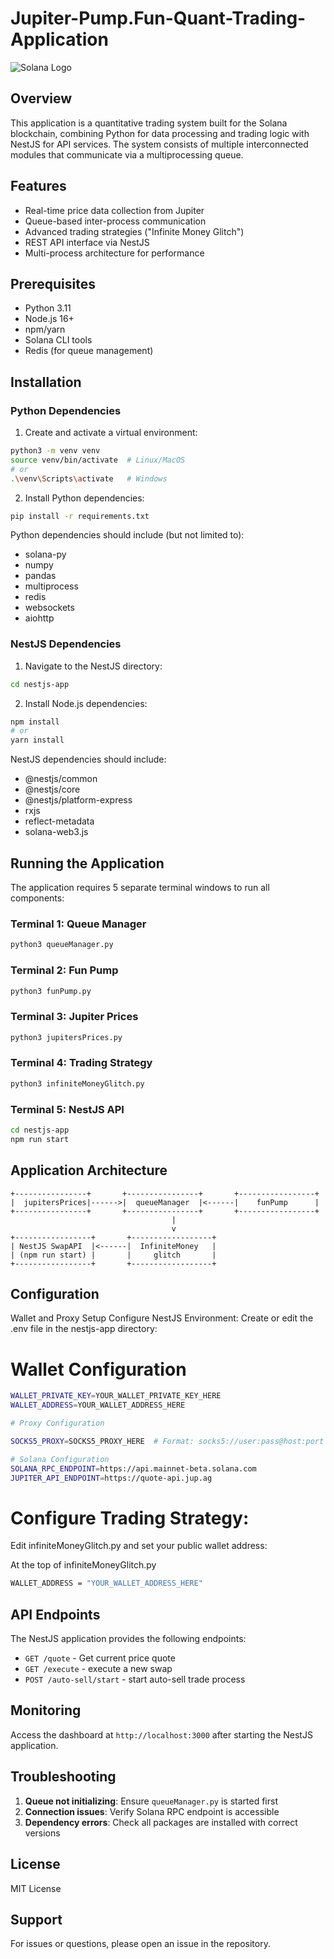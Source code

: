 # Jupiter-Pump.Fun-Quant-Trading-Application

![Solana Logo](https://solana.com/src/img/branding/solanaLogoMark.svg)

## Overview

This application is a quantitative trading system built for the Solana blockchain, combining Python for data processing and trading logic with NestJS for API services. The system consists of multiple interconnected modules that communicate via a multiprocessing queue.

## Features

- Real-time price data collection from Jupiter
- Queue-based inter-process communication
- Advanced trading strategies ("Infinite Money Glitch")
- REST API interface via NestJS
- Multi-process architecture for performance

## Prerequisites

- Python 3.11
- Node.js 16+
- npm/yarn
- Solana CLI tools
- Redis (for queue management)

## Installation

### Python Dependencies

1. Create and activate a virtual environment:

```bash
python3 -m venv venv
source venv/bin/activate  # Linux/MacOS
# or
.\venv\Scripts\activate   # Windows
```

2. Install Python dependencies:

```bash
pip install -r requirements.txt
```

Python dependencies should include (but not limited to):
- solana-py
- numpy
- pandas
- multiprocess
- redis
- websockets
- aiohttp

### NestJS Dependencies

1. Navigate to the NestJS directory:

```bash
cd nestjs-app
```

2. Install Node.js dependencies:

```bash
npm install
# or
yarn install
```

NestJS dependencies should include:
- @nestjs/common
- @nestjs/core
- @nestjs/platform-express
- rxjs
- reflect-metadata
- solana-web3.js

## Running the Application

The application requires 5 separate terminal windows to run all components:

### Terminal 1: Queue Manager
```bash
python3 queueManager.py
```

### Terminal 2: Fun Pump
```bash
python3 funPump.py
```

### Terminal 3: Jupiter Prices
```bash
python3 jupitersPrices.py
```

### Terminal 4: Trading Strategy
```bash
python3 infiniteMoneyGlitch.py
```

### Terminal 5: NestJS API
```bash
cd nestjs-app
npm run start
```

## Application Architecture

```
+----------------+       +----------------+       +-----------------+
|  jupitersPrices|------>|  queueManager  |<------|    funPump      |
+----------------+       +----------------+       +-----------------+
                                    |
                                    v
+-----------------+       +------------------+
| NestJS SwapAPI  |<------|  InfiniteMoney   |
| (npm run start) |       |     glitch       |
+-----------------+       +------------------+
```

## Configuration
Wallet and Proxy Setup
Configure NestJS Environment:
Create or edit the .env file in the nestjs-app directory:


# Wallet Configuration
```bash
WALLET_PRIVATE_KEY=YOUR_WALLET_PRIVATE_KEY_HERE
WALLET_ADDRESS=YOUR_WALLET_ADDRESS_HERE

# Proxy Configuration

SOCKS5_PROXY=SOCKS5_PROXY_HERE  # Format: socks5://user:pass@host:port

# Solana Configuration
SOLANA_RPC_ENDPOINT=https://api.mainnet-beta.solana.com
JUPITER_API_ENDPOINT=https://quote-api.jup.ag
```
# Configure Trading Strategy:
Edit infiniteMoneyGlitch.py and set your public wallet address:

At the top of infiniteMoneyGlitch.py
```bash
WALLET_ADDRESS = "YOUR_WALLET_ADDRESS_HERE"
```

## API Endpoints

The NestJS application provides the following endpoints:

- `GET /quote` - Get current price quote
- `GET /execute` - execute a new swap
- `POST /auto-sell/start` - start auto-sell trade process


## Monitoring

Access the dashboard at `http://localhost:3000` after starting the NestJS application.

## Troubleshooting

1. **Queue not initializing**: Ensure `queueManager.py` is started first
2. **Connection issues**: Verify Solana RPC endpoint is accessible
3. **Dependency errors**: Check all packages are installed with correct versions

## License

MIT License

## Support

For issues or questions, please open an issue in the repository.

